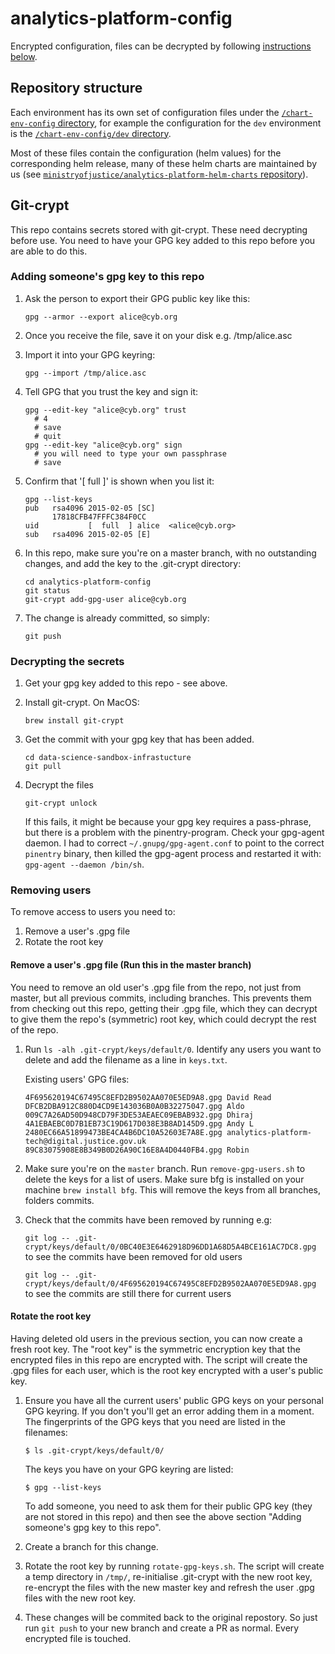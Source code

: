 # analytics-platform-config
Encrypted configuration, files can be decrypted by following [instructions below](#git-crypt).

## Repository structure

Each environment has its own set of configuration files under the [`/chart-env-config` directory](/chart-env-config), for example the configuration for the `dev` environment is the [`/chart-env-config/dev` directory](/chart-env-config/dev).

Most of these files contain the configuration (helm values) for the corresponding helm release, many of these helm charts are maintained by us (see [`ministryofjustice/analytics-platform-helm-charts` repository](https://github.com/ministryofjustice/analytics-platform-helm-charts)).


## Git-crypt

This repo contains secrets stored with git-crypt. These need decrypting before use. You need to have your GPG key added to this repo before you are able to do this.

### Adding someone's gpg key to this repo

1. Ask the person to export their GPG public key like this:

       gpg --armor --export alice@cyb.org

2. Once you receive the file, save it on your disk e.g. /tmp/alice.asc

3. Import it into your GPG keyring:

       gpg --import /tmp/alice.asc

4. Tell GPG that you trust the key and sign it:

       gpg --edit-key "alice@cyb.org" trust
         # 4
         # save
         # quit
       gpg --edit-key "alice@cyb.org" sign
         # you will need to type your own passphrase
         # save

5. Confirm that '[  full  ]' is shown when you list it:

       gpg --list-keys
       pub   rsa4096 2015-02-05 [SC]
             17818CFB47FFFC384F0CC
       uid           [  full  ] alice  <alice@cyb.org>
       sub   rsa4096 2015-02-05 [E]

5. In this repo, make sure you're on a master branch, with no outstanding changes, and add the key to the .git-crypt directory:

       cd analytics-platform-config
       git status
       git-crypt add-gpg-user alice@cyb.org

6. The change is already committed, so simply:

       git push

### Decrypting the secrets

1. Get your gpg key added to this repo - see above.

2. Install git-crypt. On MacOS:

       brew install git-crypt

3. Get the commit with your gpg key that has been added.

       cd data-science-sandbox-infrastucture
       git pull

4. Decrypt the files

       git-crypt unlock

   If this fails, it might be because your gpg key requires a pass-phrase, but there is a problem with the pinentry-program. Check your gpg-agent daemon. I had to correct `~/.gnupg/gpg-agent.conf` to point to the correct `pinentry` binary, then killed the gpg-agent process and restarted it with: `gpg-agent --daemon /bin/sh`.

### Removing users

To remove access to users you need to:

1. Remove a user's .gpg file
2. Rotate the root key

#### Remove a user's .gpg file (Run this in the master branch)

You need to remove an old user's .gpg file from the repo, not just from master, but all previous commits, including branches. This prevents them from checking out this repo, getting their .gpg file, which they can decrypt to give them the repo's (symmetric) root key, which could decrypt the rest of the repo.

 1. Run `ls -alh .git-crypt/keys/default/0`. Identify any users you want to delete and add the filename as a line in `keys.txt`. 

    Existing users' GPG files:

        4F695620194C67495C8EFD2B9502AA070E5ED9A8.gpg David Read
        DFCB2DBA912C880D4CD9E143036B0A0B32275047.gpg Aldo
        009C7A26AD50D948CD79F3DE53AEAEC09EBAB932.gpg Dhiraj
        4A1EBAEBC0D7B1EB73C19D617D038E3B8AD145D9.gpg Andy L
        2480EC66A51899473BE4CA4B6DC10A52603E7A8E.gpg analytics-platform-tech@digital.justice.gov.uk 
        89C83075908E8B349B0D26A90C16E8A4D0440FB4.gpg Robin

 2. Make sure you're on the `master` branch. Run `remove-gpg-users.sh` to delete the keys for a list of users. Make sure bfg is installed on your machine `brew install bfg`. This will remove the keys from all branches, folders commits.
 3. Check that the commits have been removed by running e.g: 

       `git log -- .git-crypt/keys/default/0/0BC40E3E6462918D96DD1A68D5A4BCE161AC7DC8.gpg` to see the commits have been removed for old users

       `git log -- .git-crypt/keys/default/0/4F695620194C67495C8EFD2B9502AA070E5ED9A8.gpg` to see the commits are still there for current users 


#### Rotate the root key

Having deleted old users in the previous section, you can now create a fresh root key. The "root key" is the symmetric encryption key that the encrypted files in this repo are encrypted with. The script will create the .gpg files for each user, which is the root key encrypted with a user's public key.

1. Ensure you have all the current users' public GPG keys on your personal GPG keyring. If you don't you'll get an error adding them in a moment. The fingerprints of the GPG keys that you need are listed in the filenames:

       $ ls .git-crypt/keys/default/0/
   
   The keys you have on your GPG keyring are listed:

       $ gpg --list-keys
       
   To add someone, you need to ask them for their public GPG key (they are not stored in this repo) and then see the above section "Adding someone's gpg key to this repo".
   
2. Create a branch for this change.
3. Rotate the root key by running `rotate-gpg-keys.sh`. The script will create a temp directory in `/tmp/`, re-initialise .git-crypt with the new root key, re-encrypt the files with the new master key and refresh the user .gpg files with the new root key.
4. These changes will be commited back to the original repostory. So just run `git push` to your new branch and create a PR as normal. Every encrypted file is touched.
